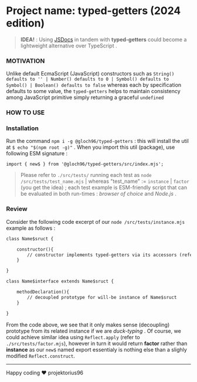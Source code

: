 # **Project name**: typed-getters (2024 edition)

> **IDEA!** : Using [JSDocs](https://jsdoc.app/) in tandem with **typed-getters** could become a lightweight alternative over TypeScript .

### MOTIVATION

Unlike default EcmaScript (JavaScript) constructors such as `String() defaults to '' | Number() defaults to 0 | Symbol() defaults to Symbol() | Boolean() defaults to false` whereas each by specification defaults to some value, the `typed-getters` helps to maintain consistency among JavaScript primitive simply returning a graceful `undefined`

### HOW TO USE

### Installation

Run the command `npm i -g @gloch96/typed-getters` : this will install the util at `$ echo "$(npm root -g)"` . When you import this util (package), use following ESM signature :

```
import { new$ } from '@gloch96/typed-getters/src/index.mjs';
```

> Please refer to `./src/tests/` running each test as `node /src/tests/test_name.mjs` | whereas "test_name" := `instance` | `factor` (you get the idea) ; each test example is ESM-friendly script that can be evaluated in both run-times : _browser of choice_ and _Node.js_ .

### Review

Consider the following code excerpt of our `node /src/tests/instance.mjs` example as follows :

```diff
class Name$sruct {

    constructor(){
        // constructor implements typed-getters via its accessors (refer to ./src/index.mjs for TypedMap)
    }

}

class Name$interface extends Name$sruct {

    methodDeclaration(){
        // decoupled prototype for will-be instance of Name$sruct
    }

}
```

From the code above, we see that it only makes sense (decoupling) prototype from its related instance if we are _duck-typing_ . Of course, we could achieve similar idea using `Reflect.apply` (refer to `./src/tests/factor.mjs`), however in turn it would return **factor** rather than **instance** as our `new$` named export essentialy is nothing else than a slighly modified `Reflect.construct`.

---

Happy coding ♥ projektorius96
